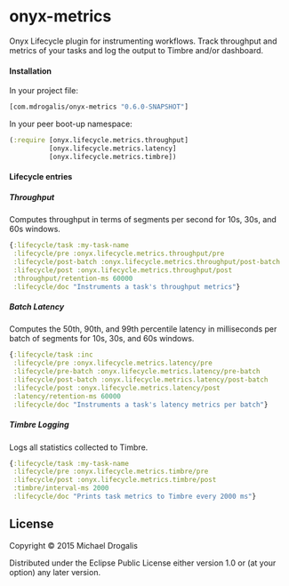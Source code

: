 # onyx-metrics

Onyx Lifecycle plugin for instrumenting workflows. Track throughput and metrics of your tasks and log the output to Timbre and/or dashboard.

#### Installation

In your project file:

```clojure
[com.mdrogalis/onyx-metrics "0.6.0-SNAPSHOT"]
```

In your peer boot-up namespace:

```clojure
(:require [onyx.lifecycle.metrics.throughput]
          [onyx.lifecycle.metrics.latency]
          [onyx.lifecycle.metrics.timbre])
```

#### Lifecycle entries

##### Throughput

Computes throughput in terms of segments per second for 10s, 30s, and 60s windows.

```clojure
{:lifecycle/task :my-task-name
 :lifecycle/pre :onyx.lifecycle.metrics.throughput/pre
 :lifecycle/post-batch :onyx.lifecycle.metrics.throughput/post-batch
 :lifecycle/post :onyx.lifecycle.metrics.throughput/post
 :throughput/retention-ms 60000
 :lifecycle/doc "Instruments a task's throughput metrics"}
```

##### Batch Latency

Computes the 50th, 90th, and 99th percentile latency in milliseconds per batch of segments for 10s, 30s, and 60s windows.

```clojure
{:lifecycle/task :inc
 :lifecycle/pre :onyx.lifecycle.metrics.latency/pre
 :lifecycle/pre-batch :onyx.lifecycle.metrics.latency/pre-batch
 :lifecycle/post-batch :onyx.lifecycle.metrics.latency/post-batch
 :lifecycle/post :onyx.lifecycle.metrics.latency/post
 :latency/retention-ms 60000
 :lifecycle/doc "Instruments a task's latency metrics per batch"}
```

##### Timbre Logging

Logs all statistics collected to Timbre.

```clojure
{:lifecycle/task :my-task-name
 :lifecycle/pre :onyx.lifecycle.metrics.timbre/pre
 :lifecycle/post :onyx.lifecycle.metrics.timbre/post
 :timbre/interval-ms 2000
 :lifecycle/doc "Prints task metrics to Timbre every 2000 ms"}
```

## License

Copyright © 2015 Michael Drogalis

Distributed under the Eclipse Public License either version 1.0 or (at
your option) any later version.
